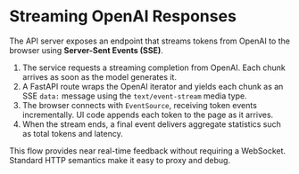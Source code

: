 # Streaming OpenAI Responses

The API server exposes an endpoint that streams tokens from OpenAI to the browser using **Server-Sent Events (SSE)**.

1. The service requests a streaming completion from OpenAI. Each chunk arrives as soon as the model generates it.
2. A FastAPI route wraps the OpenAI iterator and yields each chunk as an SSE `data:` message using the `text/event-stream` media type.
3. The browser connects with `EventSource`, receiving token events incrementally. UI code appends each token to the page as it arrives.
4. When the stream ends, a final event delivers aggregate statistics such as total tokens and latency.

This flow provides near real-time feedback without requiring a WebSocket. Standard HTTP semantics make it easy to proxy and debug.
